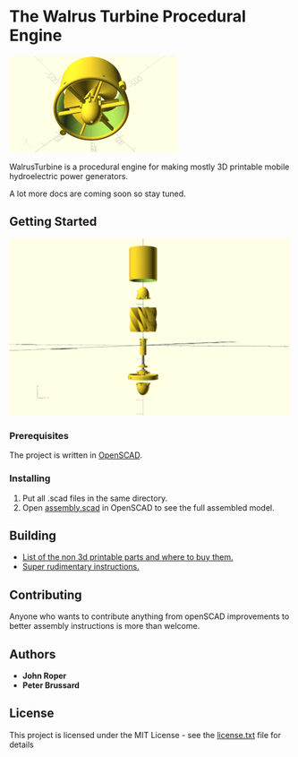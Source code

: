# The Walrus Turbine Procedural Engine
<img src="images/turbine%203.png" title="Turbine" width="300">

WalrusTurbine is a procedural engine for making mostly 3D printable mobile hydroelectric power generators.  

A lot more docs are coming soon so stay tuned.

## Getting Started

<img src="images/explode%201.png" title="Turbine" width="500">

### Prerequisites

The project is written in [OpenSCAD](http://www.openscad.org/).

### Installing

1. Put all .scad files in the same directory.
2. Open [assembly.scad](assembly.scad) in OpenSCAD to see the full assembled model. 

## Building
* [List of the non 3d printable parts and where to buy them.](parts-list.md)
* [Super rudimentary instructions.](instructions.md)

## Contributing

Anyone who wants to contribute anything from openSCAD improvements to better assembly instructions is more than welcome.

## Authors

* **John Roper**
* **Peter Brussard**

## License

This project is licensed under the MIT License - see the [license.txt](license.txt) file for details
